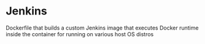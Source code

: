 # Jenkins
Dockerfile that builds a custom Jenkins image that executes Docker runtime inside the container for running on various host OS distros
